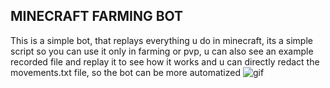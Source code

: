 ## MINECRAFT FARMING BOT

This is a simple bot, that replays everything u do in minecraft, its a simple script so you can use it only in farming or pvp, u can also see an example recorded file and replay it to see how it works and u can directly redact the movements.txt file, so the bot can be more automatized
![gif](https://github.com/user-attachments/assets/4c781d23-d1c6-4a9c-8559-e673fe524ddf)
